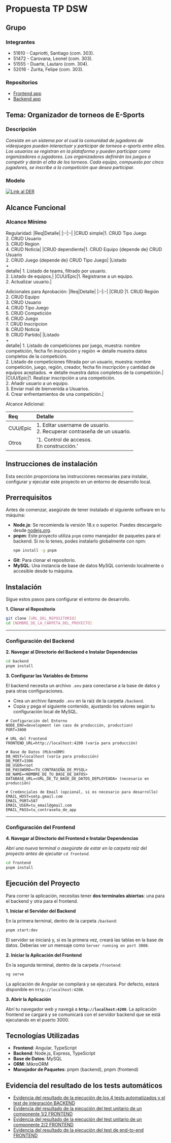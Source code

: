 # Propuesta TP DSW

## Grupo
### Integrantes
* 51810 - Capriotti, Santiago (com. 303).
* 51472 - Carovana, Leonel (com. 303).
* 51555 - Duarte, Lautaro (com. 304).
* 52016 -  Zurita, Felipe (com. 303).


### Repositorios
* [Frontend app](https://github.com/la-noche/Frontend.git)
* [Backend app](https://github.com/LautiDuarte/Backend)

## Tema: Organizador de torneos de E-Sports
### Descripción
*Consiste en un sistema por el cual la comunidad de jugadores de videojuegos pueden interactuar y participar de torneos e-sports entre ellos.
Los usuarios se registran en la plataforma y pueden participar como organizadores o jugadores. Los organizadores definirán los juegos a competir y darán el alta de los torneos. Cada equipo, compuesto por cinco jugadores, se inscribe a la competición que desea participar.*


### Modelo
[![Link al DER]()](https://drive.google.com/file/d/1Z_lAAitmWhwUlbci6vyaS68ruJ29qs9j/view?usp=sharing)

## Alcance Funcional 

### Alcance Mínimo

Regularidad:
|Req|Detalle|
|:-|:-|
|CRUD simple|1. CRUD Tipo Juego<br>2. CRUD Usuario<br>3. CRUD Region<br>4. CRUD Noticia|
|CRUD dependiente|1. CRUD Equipo {depende de} CRUD Usuario<br>2. CRUD Juego {depende de} CRUD Tipo Juego|
|Listado<br>+<br>detalle| 1. Listado de teams, filtrado por usuario.<br> 2. Listado de equipos.|
|CUU/Epic|1. Registrarse a un equipo.<br>2. Actualizar usuario.|

Adicionales para Aprobación:
|Req|Detalle|
|:-|:-|
|CRUD |1. CRUD Región<br>2. CRUD Equipo<br>3. CRUD Usuario<br>4. CRUD Tipo Juego<br>5. CRUD Competición<br>6. CRUD Juego<br>7. CRUD Inscripcion<br>8. CRUD Noticia<br>9. CRUD Partido|
|Listado<br>+<br>detalle| 1. Listado de competiciones por juego, muestra: nombre competición, fecha fin inscripción y región => detalle muestra datos completos de la competición.<br> 2. Listado de competiciones filtrada por un usuario, muestra: nombre competición, juego, región, creador, fecha fin inscripción y cantidad de equipos aceptados. => detalle muestra datos completos de la competición.|
|CUU/Epic|1. Realizar inscripción a una competición. <br>2. Añadir usuario a un equipo. <br>3. Enviar mail de bienvenida a Usuarios. <br> 4. Crear enfrentamientos de una competición.|

Alcance Adicional:

|Req|Detalle|
|:-|:-|
|CUU/Epic|1. Editar username de usuario. <br>2. Recuperar contraseña de un usuario.|
|Otros| '1. Control de accesos. <br> En construcción.'|

## Instrucciones de instalación

Esta sección proporciona las instrucciones necesarias para instalar, configurar y ejecutar este proyecto en un entorno de desarrollo local.

## Prerrequisitos

Antes de comenzar, asegúrate de tener instalado el siguiente software en tu máquina:

*   **Node.js**: Se recomienda la versión 18.x o superior. Puedes descargarlo desde [nodejs.org](https://nodejs.org/).
*   **pnpm**: Este proyecto utiliza `pnpm` como manejador de paquetes para el backend. Si no lo tenes, podes instalarlo globalmente con npm:
    ```bash
    npm install -g pnpm
    ```
*   **Git**: Para clonar el repositorio.
*   **MySQL**: Una instancia de base de datos MySQL corriendo localmente o accesible desde tu máquina.

## Instalación

Sigue estos pasos para configurar el entorno de desarrollo.

**1. Clonar el Repositorio**

```bash
git clone [URL_DEL_REPOSITORIO]
cd [NOMBRE_DE_LA_CARPETA_DEL_PROYECTO]
```

---

### Configuración del Backend

**2. Navegar al Directorio del Backend e Instalar Dependencias**

```bash
cd backend
pnpm install
```

**3. Configurar las Variables de Entorno**

El backend necesita un archivo `.env` para conectarse a la base de datos y para otras configuraciones.

*   Crea un archivo llamado `.env` en la raíz de la carpeta `/backend`.
*   Copia y pega el siguiente contenido, ajustando los valores según tu configuración local de MySQL.

```env
# Configuración del Entorno
NODE_ENV=development (en caso de producción, production)
PORT=3000

# URL del Frontend 
FRONTEND_URL=http://localhost:4200 (varía para producción)

# Base de Datos (MikroORM)
DB_HOST=localhost (varía para producción)
DB_PORT=3306
DB_USER=root
DB_PASSWORD=<TU_CONTRASEÑA_DE_MYSQL>
DB_NAME=<NOMBRE_DE_TU_BASE_DE_DATOS>
DATABASE_URL=<URL_DE_TU_BASE_DE_DATOS_DEPLOYEADA> (necesario en producción)

# Credenciales de Email (opcional, si es necesario para desarrollo)
EMAIL_HOST=smtp.gmail.com
EMAIL_PORT=587
EMAIL_USER=tu_email@gmail.com
EMAIL_PASS=tu_contraseña_de_app
```

---

### Configuración del Frontend

**4. Navegar al Directorio del Frontend e Instalar Dependencias**

*Abrí una nueva terminal o asegúrate de estar en la carpeta raíz del proyecto antes de ejecutar `cd frontend`.*

```bash
cd frontend
pnpm install 
```

## Ejecución del Proyecto

Para correr la aplicación, necesitas tener **dos terminales abiertas**: una para el backend y otra para el frontend.

**1. Iniciar el Servidor del Backend**

En la primera terminal, dentro de la carpeta `/backend`:

```bash
pnpm start:dev
```

El servidor se iniciará y, si es la primera vez, creará las tablas en la base de datos. Deberías ver un mensaje como `Server running on port 3000`.

**2. Iniciar la Aplicación del Frontend**

En la segunda terminal, dentro de la carpeta `/frontend`:

```bash
ng serve
```

La aplicación de Angular se compilará y se ejecutará. Por defecto, estará disponible en `http://localhost:4200`.

**3. Abrir la Aplicación**

Abrí tu navegador web y navegá a **`http://localhost:4200`**. La aplicación frontend se cargará y se comunicará con el servidor backend que se está ejecutando en el puerto 3000.

## Tecnologías Utilizadas

*   **Frontend**: Angular, TypeScript
*   **Backend**: Node.js, Express, TypeScript
*   **Base de Datos**: MySQL
*   **ORM**: MikroORM
*   **Manejador de Paquetes**: pnpm (backend), pnpm (frontend)

## Evidencia del resultado de los tests automáticos

* [Evidencia del resultado de la ejecución de los 4 tests automatizados y el test de integración BACKEND](https://drive.google.com/file/d/1kTbEryVdfLUFIr7L6HcrIQh8CvPS27Qv/view?usp=sharing)
* [Evidencia del resultado de la ejecución del test unitario de un componente 1/2 FRONTEND](https://drive.google.com/file/d/13FQQOBy8j3y17CR-sWDr81vg9U7wvW4f/view?usp=sharing)
* [Evidencia del resultado de la ejecución del test unitario de un componente 2/2 FRONTEND](https://drive.google.com/file/d/15JVLnaHTMnNZFfrnKnlamX9kZZMsNfWr/view?usp=sharing)
* [Evidencia del resultado de la ejecución del test de end-to-end FRONTEND](https://drive.google.com/file/d/1pvhb_PmwLWqYnnhQPbewxt4dFwKJrT3M/view?usp=sharing)
